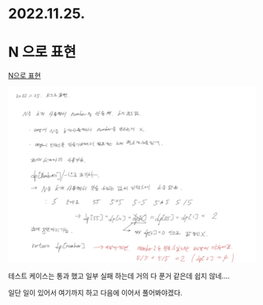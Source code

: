 # 2022.11.25.

# N 으로 표현

[N으로 표현](https://school.programmers.co.kr/learn/courses/30/lessons/42895)

![](TIL-117.jpg)

테스트 케이스는 통과 했고 일부 실패 하는데 거의 다 푼거 같은데 쉽지 않네....

일단 일이 있어서 여기까지 하고 다음에 이어서 풀어봐야겠다.
